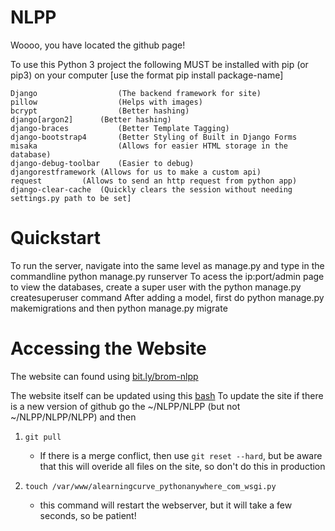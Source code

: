 # NLPP
Woooo, you have located the github page!

To use this Python 3 project the following MUST be installed with pip (or pip3) on your computer 
[use the format pip install package-name]

  	Django                  (The backend framework for site)
  	pillow                  (Helps with images)
	bcrypt                  (Better hashing)
	django[argon2]		(Better hashing)
	django-braces           (Better Template Tagging)
	django-bootstrap4       (Better Styling of Built in Django Forms
 	misaka                  (Allows for easier HTML storage in the database)
	django-debug-toolbar    (Easier to debug)
	djangorestframework	(Allows for us to make a custom api)
	request			(Allows to send an http request from python app)
	django-clear-cache	(Quickly clears the session without needing settings.py path to be set]
	
 # Quickstart
 To run the server, navigate into the same level as manage.py and type in the commandline python manage.py runserver
 To acess the ip:port/admin page to view the databases, create a super user with the python manage.py createsuperuser command
 After adding a model, first do python manage.py makemigrations and then python manage.py migrate
 
# Accessing the Website
The website can found using [bit.ly/brom-nlpp](https://bit.ly/brom-nlpp)

The website itself can be updated using this [bash](https://bit.ly/brom-nlpp-bash)
To update the site if there is a new version of github go the ~/NLPP/NLPP (but not ~/NLPP/NLPP/NLPP) and then
1. `git pull`
	* If there is a merge conflict, then use `git reset --hard`, but be aware that this will overide all files on the site, so don't do this in production

2. `touch /var/www/alearningcurve_pythonanywhere_com_wsgi.py`     
	* this command will restart the webserver, but it will take a few seconds, so be patient!

